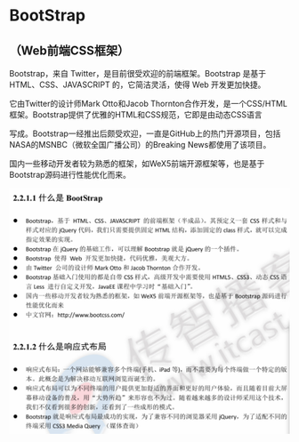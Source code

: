 # BootStrap

## （Web前端CSS框架）

Bootstrap，来自 Twitter，是目前很受欢迎的前端框架。Bootstrap 是基于 HTML、CSS、JAVASCRIPT 的，它简洁灵活，使得 Web 开发更加快捷。

它由Twitter的设计师Mark Otto和Jacob Thornton合作开发，是一个CSS/HTML框架。Bootstrap提供了优雅的HTML和CSS规范，它即是由动态CSS语言

写成。Bootstrap一经推出后颇受欢迎，一直是GitHub上的热门开源项目，包括NASA的MSNBC（微软全国广播公司）的Breaking News都使用了该项目。

国内一些移动开发者较为熟悉的框架，如WeX5前端开源框架等，也是基于Bootstrap源码进行性能优化而来。

![](../.gitbook/assets/screen-shot-2018-04-15-at-17.07.24.png)

